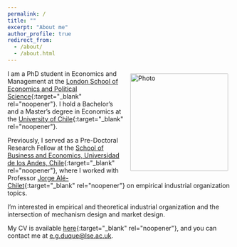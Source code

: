 ```yaml
---
permalink: /
title: ""
excerpt: "About me"
author_profile: true
redirect_from: 
  - /about/
  - /about.html
---
```


<img align="right" src="https://eduquerosas.github.io/images/profile_2.png" alt="Photo" style="width: 220px; border-radius: 10px; padding: 8px 8px 8px 8px"/>

I am a PhD student in Economics and Management at the [London School of Economics and Political Science](https://www.lse.ac.uk){:target="_blank" rel="noopener"}. I hold a Bachelor’s and a Master’s degree in Economics at the [University of Chile](https://econ.uchile.cl/){:target="_blank" rel="noopener"}. 

Previously, I served as a Pre-Doctoral Research Fellow at the [School of Business and Economics, Universidad de los Andes, Chile](https://www.uandes.cl/sbe/){:target="_blank" rel="noopener"}, where I worked with Professor [Jorge Alé-Chilet](https://sites.google.com/site/jorgealechilet/){:target="_blank" rel="noopener"} on empirical industrial organization topics. 

I’m interested in empirical and theoretical industrial organization and the intersection of mechanism design and market design.

My CV is available [here](files/CV/CV.pdf){:target="_blank" rel="noopener"}, and you can contact me at [e.g.duque@lse.ac.uk](mailto:e.g.duque@lse.ac.uk).